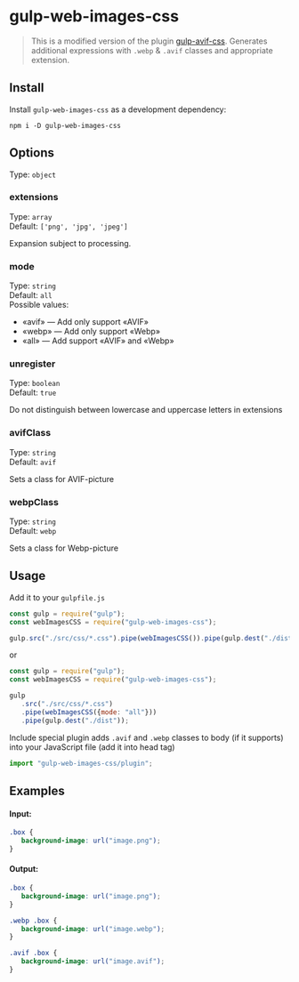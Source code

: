 # gulp-web-images-css

> This is a modified version of the plugin [gulp-avif-css](https://www.npmjs.com/package/gulp-avif-css). Generates additional expressions with `.webp` & `.avif` classes and appropriate extension.

## Install

Install `gulp-web-images-css` as a development dependency:

```shell
npm i -D gulp-web-images-css
```

## Options

Type: `object`

### extensions

Type: `array`<br>
Default: `['png', 'jpg', 'jpeg']`

Expansion subject to processing.

### mode

Type: `string`<br>
Default: `all`<br>
Possible values:
   -  «avif» — Add only support «AVIF»
   -  «webp» — Add only support «Webp»
   -  «all» — Add support «AVIF» and «Webp»

### unregister

Type: `boolean`<br>
Default: `true`

Do not distinguish between lowercase and uppercase letters in extensions

### avifClass

Type: `string`<br>
Default: `avif`

Sets a class for AVIF-picture

### webpClass

Type: `string`<br>
Default: `webp`

Sets a class for Webp-picture

## Usage

Add it to your `gulpfile.js`

```javascript
const gulp = require("gulp");
const webImagesCSS = require("gulp-web-images-css");

gulp.src("./src/css/*.css").pipe(webImagesCSS()).pipe(gulp.dest("./dist"));
```

or

```javascript
const gulp = require("gulp");
const webImagesCSS = require("gulp-web-images-css");

gulp
   .src("./src/css/*.css")
   .pipe(webImagesCSS({mode: "all"}))
   .pipe(gulp.dest("./dist"));
```

Include special plugin adds `.avif` and `.webp` classes to body (if it supports) into your JavaScript file (add it into head tag)

```javascript
import "gulp-web-images-css/plugin";
```

## Examples

#### Input:

```css
.box {
   background-image: url("image.png");
}
```

#### Output:

```css
.box {
   background-image: url("image.png");
}

.webp .box {
   background-image: url("image.webp");
}

.avif .box {
   background-image: url("image.avif");
}
```
